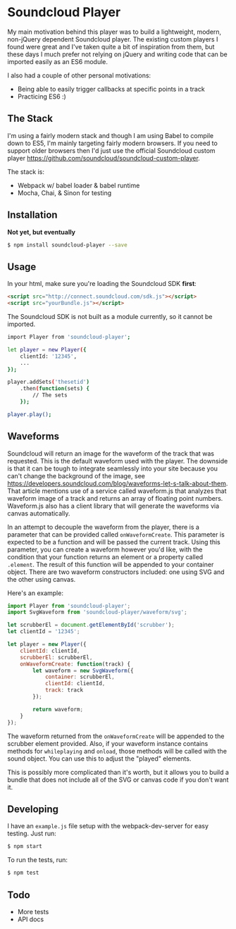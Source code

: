 # Soundcloud Player

My main motivation behind this player was to build a lightweight, modern, non-jQuery
dependent Soundcloud player.  The existing custom players I found were great and
I've taken quite a bit of inspiration from them, but these days I much prefer
not relying on jQuery and writing code that can be imported easily as an ES6
module.  

I also had a couple of other personal motivations:
- Being able to easily trigger callbacks at specific points in a track
- Practicing ES6 :)

## The Stack

I'm using a fairly modern stack and though I am using Babel to compile down to
ES5, I'm mainly targeting fairly modern browsers.  If you need to support older
browsers then I'd just use the official Soundcloud custom player https://github.com/soundcloud/soundcloud-custom-player.

The stack is:
- Webpack w/ babel loader & babel runtime
- Mocha, Chai, & Sinon for testing

## Installation

**Not yet, but eventually**

```bash
$ npm install soundcloud-player --save
```

## Usage

In your html, make sure you're loading the Soundcloud SDK __first__:

```html
<script src="http://connect.soundcloud.com/sdk.js"></script>
<script src="yourBundle.js"></script>
```

The Soundcloud SDK is not
built as a module currently, so it cannot be imported.

```bash
import Player from 'soundcloud-player';

let player = new Player({
    clientId: '12345',
    ...
});

player.addSets('thesetid')
    .then(function(sets) {
        // The sets
    });

player.play();
```

## Waveforms

Soundcloud will return an image for the waveform of the track that was
requested.  This is the default waveform used with the player.  The downside is
that it can be tough to integrate seamlessly into your site because you can't
change the background of the image, see https://developers.soundcloud.com/blog/waveforms-let-s-talk-about-them.  
That article mentions use of a service called waveform.js that analyzes that
waveform image of a track and returns an array of floating point numbers.
Waveform.js also has a client library that will generate the waveforms via
canvas automatically.  

In an attempt to decouple the waveform from the player, there is a parameter
that can be provided called `onWaveformCreate`.  This parameter is expected to
be a function and will be passed the current track.  Using this parameter, you
can create a waveform however you'd like, with the condition that your function
returns an element or a property called `.element`.  The result of this function
will be appended to your container object.  There are two waveform constructors
included:  one using SVG and the other using canvas.  

Here's an example:

```javascript
import Player from 'soundcloud-player';
import SvgWaveform from 'soundcloud-player/waveform/svg';

let scrubberEl = document.getElementById('scrubber');
let clientId = '12345';

let player = new Player({
    clientId: clientId,
    scrubberEl: scrubberEl,
    onWaveformCreate: function(track) {
        let waveform = new SvgWaveform({
            container: scrubberEl,
            clientId: clientId,
            track: track
        });

        return waveform;
    }
});
```

The waveform returned from the `onWaveformCreate` will be appended to the
scrubber element provided.  Also, if your waveform instance contains methods for
`whileplaying` and `onload`, those methods will be called with the sound object.
You can use this to adjust the "played" elements.  

This is possibly more complicated than it's worth, but it allows you to build a
bundle that does not include all of the SVG or canvas code if you don't want it.  


## Developing

I have an `example.js` file setup with the webpack-dev-server for easy testing.
Just run: 

```bash
$ npm start
```

To run the tests, run:

```bash
$ npm test
```

## Todo
- More tests
- API docs
